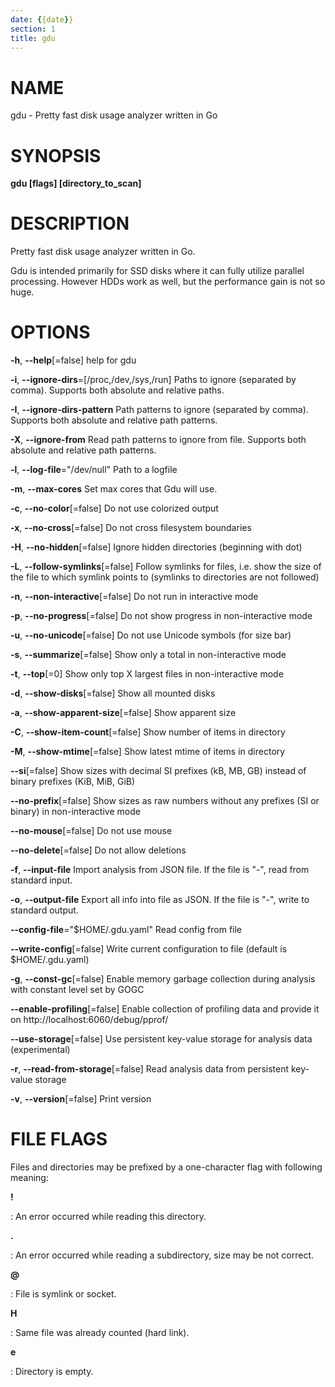 ```yaml
---
date: {{date}}
section: 1
title: gdu
---
```


# NAME

gdu - Pretty fast disk usage analyzer written in Go

# SYNOPSIS

**gdu \[flags\] \[directory_to_scan\]**

# DESCRIPTION

Pretty fast disk usage analyzer written in Go.

Gdu is intended primarily for SSD disks where it can fully utilize
parallel processing. However HDDs work as well, but the performance gain
is not so huge.

# OPTIONS

**-h**, **\--help**\[=false\] help for gdu

**-i**, **\--ignore-dirs**=\[/proc,/dev,/sys,/run\]
    Paths to ignore (separated by comma).
    Supports both absolute and relative paths.

**-I**, **\--ignore-dirs-pattern**
    Path patterns to ignore (separated by comma).
    Supports both absolute and relative path patterns.

**-X**, **\--ignore-from**
    Read path patterns to ignore from file.
    Supports both absolute and relative path patterns.

**-l**, **\--log-file**=\"/dev/null\" Path to a logfile

**-m**, **\--max-cores** Set max cores that Gdu will use.

**-c**, **\--no-color**\[=false\] Do not use colorized output

**-x**, **\--no-cross**\[=false\] Do not cross filesystem boundaries

**-H**, **\--no-hidden**\[=false\] Ignore hidden directories (beginning with dot)

**-L**, **\--follow-symlinks**\[=false\] Follow symlinks for files, i.e. show the
size of the file to which symlink points to (symlinks to directories are not followed)

**-n**, **\--non-interactive**\[=false\] Do not run in interactive mode

**-p**, **\--no-progress**\[=false\] Do not show progress in
non-interactive mode

**-u**, **\--no-unicode**\[=false\] Do not use Unicode symbols (for size bar)

**-s**, **\--summarize**\[=false\] Show only a total in non-interactive mode

**-t**, **\--top**\[=0\] Show only top X largest files in non-interactive mode

**-d**, **\--show-disks**\[=false\] Show all mounted disks

**-a**, **\--show-apparent-size**\[=false\] Show apparent size

**-C**, **\--show-item-count**\[=false\] Show number of items in directory

**-M**, **\--show-mtime**\[=false\] Show latest mtime of items in directory

**\--si**\[=false\] Show sizes with decimal SI prefixes (kB, MB, GB) instead of binary prefixes (KiB, MiB, GiB)

**\--no-prefix**\[=false\] Show sizes as raw numbers without any prefixes (SI or binary) in non-interactive mode

**\--no-mouse**\[=false\] Do not use mouse

**\--no-delete**\[=false\] Do not allow deletions

**-f**, **\--input-file** Import analysis from JSON file. If the file is \"-\", read from standard input.

**-o**, **\--output-file** Export all info into file as JSON. If the file is \"-\", write to standard output.

**\--config-file**=\"$HOME/.gdu.yaml\"             Read config from file

**\--write-config**\[=false\] Write current configuration to file (default is $HOME/.gdu.yaml)

**-g**, **\--const-gc**\[=false\] Enable memory garbage collection during analysis with constant level set by GOGC

**\--enable-profiling**\[=false\] Enable collection of profiling data and provide it on http://localhost:6060/debug/pprof/

**\--use-storage**\[=false\] Use persistent key-value storage for analysis data (experimental)

**-r**, **\--read-from-storage**\[=false\] Read analysis data from persistent key-value storage

**-v**, **\--version**\[=false\] Print version

# FILE FLAGS

Files and directories may be prefixed by a one-character
flag with following meaning:

**!**

:   An error occurred while reading this directory.

**.**

:   An error occurred while reading a subdirectory, size may be not correct.

**\@**

:  File is symlink or socket.

**H**

:  Same file was already counted (hard link).

**e**

:  Directory is empty.
